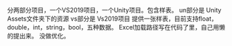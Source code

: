 分两部分项目，一个VS2019项目，一个Unity项目。包含样表。
un部分是 Unity Assets文件夹下的资源
vs部分是 Vs2019项目
提供一张样表，目前支持float，double，int，string，bool，五种数据。
Excel加载路径写在代码了里，自己用懒的提出来。
没做优化。